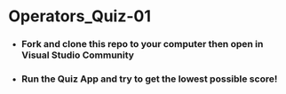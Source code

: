 # Operators_Quiz-01

- ### Fork and clone this repo to your computer then open in Visual Studio Community
- ### Run the Quiz App and try to get the lowest possible score!

